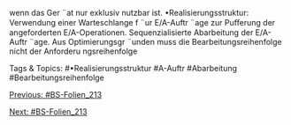 wenn das Ger ¨at nur exklusiv nutzbar ist.
•Realisierungsstruktur:
Verwendung einer Warteschlange f ¨ur E/A-Auftr ¨age zur Puﬀerung der angeforderten E/A-Operationen.
Sequenzialisierte Abarbeitung der E/A-Auftr ¨age.
Aus Optimierungsgr ¨unden muss die Bearbeitungsreihenfolge nicht der Anforderu ngsreihenfolge

   Tags & Topics:
   #•Realisierungsstruktur
   #A-Auftr
   #Abarbeitung
   #Bearbeitungsreihenfolge

[Previous: #BS-Folien_213](BS-Folien_213.md)

[Next: #BS-Folien_213](BS-Folien_213.md)